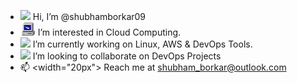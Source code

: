 - <img src="https://github.com/TheDudeThatCode/TheDudeThatCode/blob/master/Assets/Hi.gif" width="24px"> Hi, I’m @shubhamborkar09
- <img src="https://github.com/TheDudeThatCode/TheDudeThatCode/blob/master/Assets/PC.gif" width="24px"> I’m interested in Cloud Computing.
- <img src="https://github.com/TheDudeThatCode/TheDudeThatCode/blob/master/Assets/Developer.gif" width="40px"> I’m currently working on Linux, AWS & DevOps Tools.
- <img src="https://github.com/TheDudeThatCode/TheDudeThatCode/blob/master/Assets/Handshake.gif" width="48px"> I’m looking to collaborate on DevOps Projects
- 📫 <width="20px"> Reach me at shubham_borkar@outlook.com

<!---
Shubhamborkar909/Shubhamborkar909 is a ✨ special ✨ repository because its `README.md` (this file) appears on your GitHub profile.
You can click the Preview link to take a look at your changes.
--->
